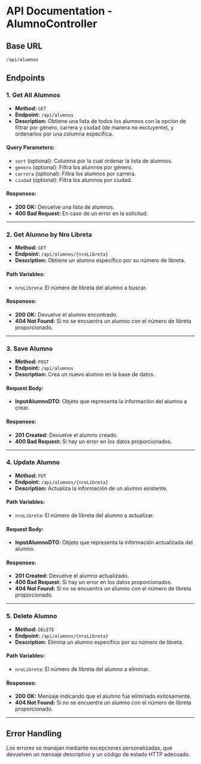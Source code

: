 # API Documentation - AlumnoController

## Base URL
`/api/alumnos`

## Endpoints

### 1. Get All Alumnos
- **Method:** `GET`
- **Endpoint:** `/api/alumnos`
- **Description:** Obtiene una lista de todos los alumnos con la opción de filtrar por género, carrera y ciudad (de manera no excluyente), y ordenarlos por una columna específica.

#### Query Parameters:
- `sort` (optional): Columna por la cual ordenar la lista de alumnos.
- `genero` (optional): Filtra los alumnos por género.
- `carrera` (optional): Filtra los alumnos por carrera.
- `ciudad` (optional): Filtra los alumnos por ciudad.
  
#### Responses:
- **200 OK:** Devuelve una lista de alumnos.
- **400 Bad Request:** En caso de un error en la solicitud.

---

### 2. Get Alumno by Nro Libreta
- **Method:** `GET`
- **Endpoint:** `/api/alumnos/{nroLibreta}`
- **Description:** Obtiene un alumno específico por su número de libreta.

#### Path Variables:
- `nroLibreta`: El número de libreta del alumno a buscar.

#### Responses:
- **200 OK:** Devuelve el alumno encontrado.
- **404 Not Found:** Si no se encuentra un alumno con el número de libreta proporcionado.

---

### 3. Save Alumno
- **Method:** `POST`
- **Endpoint:** `/api/alumnos`
- **Description:** Crea un nuevo alumno en la base de datos.

#### Request Body:
- **InputAlumnoDTO**: Objeto que representa la información del alumno a crear.

#### Responses:
- **201 Created:** Devuelve el alumno creado.
- **400 Bad Request:** Si hay un error en los datos proporcionados.

---

### 4. Update Alumno
- **Method:** `PUT`
- **Endpoint:** `/api/alumnos/{nroLibreta}`
- **Description:** Actualiza la información de un alumno existente.

#### Path Variables:
- `nroLibreta`: El número de libreta del alumno a actualizar.

#### Request Body:
- **InputAlumnoDTO**: Objeto que representa la información actualizada del alumno.

#### Responses:
- **201 Created:** Devuelve el alumno actualizado.
- **400 Bad Request:** Si hay un error en los datos proporcionados.
- **404 Not Found:** Si no se encuentra un alumno con el número de libreta proporcionado.

---

### 5. Delete Alumno
- **Method:** `DELETE`
- **Endpoint:** `/api/alumnos/{nroLibreta}`
- **Description:** Elimina un alumno específico por su número de libreta.

#### Path Variables:
- `nroLibreta`: El número de libreta del alumno a eliminar.

#### Responses:
- **200 OK:** Mensaje indicando que el alumno fue eliminado exitosamente.
- **404 Not Found:** Si no se encuentra un alumno con el número de libreta proporcionado.

---

## Error Handling
Los errores se manejan mediante excepciones personalizadas, que devuelven un mensaje descriptivo y un código de estado HTTP adecuado.

